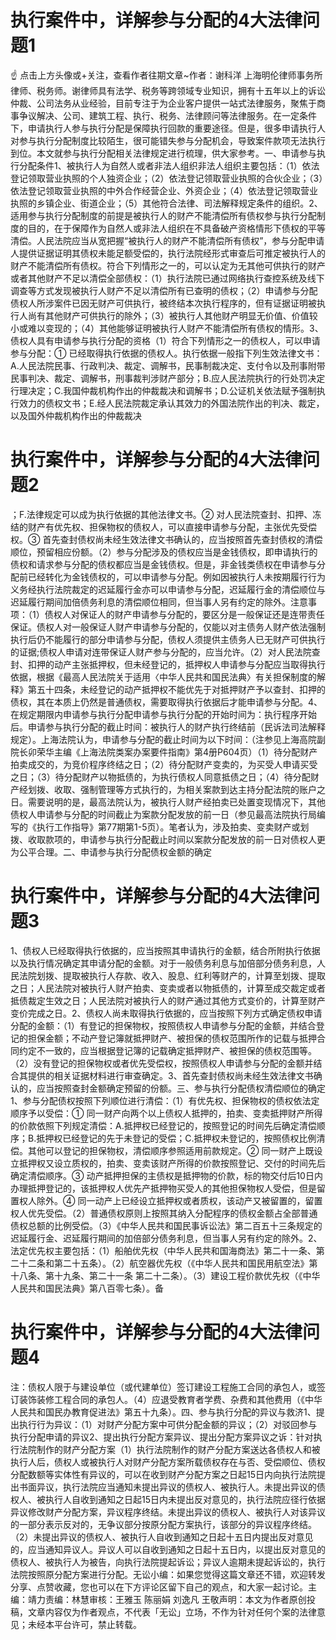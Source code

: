# 执行案件中，详解参与分配的4大法律问题1

☝ 点击上方头像或+关注，查看作者往期文章~作者：谢科洋 上海明伦律师事务所律师、税务师。谢律师具有法学、税务等跨领域专业知识，拥有十五年以上的诉讼仲裁、公司法务从业经验，目前专注于为企业客户提供一站式法律服务，聚焦于商事争议解决、公司、建筑工程、执行、税务、法律顾问等法律服务。在一定条件下，申请执行人参与执行分配是保障执行回款的重要途径。但是，很多申请执行人对参与执行分配制度比较陌生，很可能错失参与分配机会，导致案件款项无法执行到位。本文就参与执行分配相关法律规定进行梳理，供大家参考。一、申请参与执行分配条件1、被执行人为自然人或者非法人组织非法人组织主要包括：（1）依法登记领取营业执照的个人独资企业；（2）依法登记领取营业执照的合伙企业；（3）依法登记领取营业执照的中外合作经营企业、外资企业；（4）依法登记领取营业执照的乡镇企业、街道企业；（5）其他符合法律、司法解释规定条件的组织。2、适用参与执行分配制度的前提是被执行人的财产不能清偿所有债权参与执行分配制度的目的，在于保障作为自然人或非法人组织在不具备破产资格情形下债权的平等清偿。人民法院应当从宽把握“被执行人的财产不能清偿所有债权”，参与分配申请人提供证据证明其债权未能足额受偿的，执行法院经形式审查后可推定被执行人的财产不能清偿所有债权。符合下列情形之一的，可以认定为无其他可供执行的财产或者其他财产不足以清偿全部债权：（1）执行法院已通过网络执行查控系统及线下调查等方式发现被执行人财产不足以清偿所有已查明的债权；（2）申请参与分配债权人所涉案件已因无财产可供执行，被终结本次执行程序的，但有证据证明被执行人尚有其他财产可供执行的除外；（3）被执行人其他财产明显无价值、价值较小或难以变现的；（4）其他能够证明被执行人财产不能清偿所有债权的情形。3、债权人具有申请参与执行分配的资格（1）符合下列情形之一的债权人，可以申请参与分配：① 已经取得执行依据的债权人。执行依据一般指下列生效法律文书：A.人民法院民事、行政判决、裁定、调解书，民事制裁决定、支付令以及刑事附带民事判决、裁定、调解书，刑事裁判涉财产部分；B.应人民法院执行的行处罚决定行理决定；C.我国仲裁机构作出的仲裁裁决和调解书；D.公证机关依法赋予强制执行效力的债权文书；E.经人民法院裁定承认其效力的外国法院作出的判决、裁定，以及国外仲裁机构作出的仲裁裁决

# 执行案件中，详解参与分配的4大法律问题2

；F.法律规定可以成为执行依据的其他法律文书。② 对人民法院查封、扣押、冻结的财产有优先权、担保物权的债权人，可以直接申请参与分配，主张优先受偿权。③ 首先查封债权尚未经生效法律文书确认的，应当按照首先查封债权的清偿顺位，预留相应份额。（2）参与分配涉及的债权应当是金钱债权，即申请执行的债权和请求参与分配的债权都应当是金钱债权。但是，非金钱类债权在申请参与分配前已经转化为金钱债权的，可以申请参与分配。例如因被执行人未按期履行行为义务经执行法院裁定的迟延履行金亦可以申请参与分配，迟延履行金的清偿顺位与迟延履行期间加倍债务利息的清偿顺位相同，但当事人另有约定的除外。注意事项：（1）债权人对保证人的财产申请参与分配的，要区分是一般保证还是连带责任保证。债权人对一般保证人财产申请参与分配的，仅能以对主债务人财产依法强制执行后仍不能履行的部分申请参与分配，债权人须提供主债务人已无财产可供执行的证据;债权人申请对连带保证人财产参与分配的，应当允许。（2）对人民法院查封、扣押的动产主张抵押权，但未经登记的，抵押权人申请参与分配应当取得执行依据，根据《最高人民法院关于适用〈中华人民共和国民法典〉有关担保制度的解释》第五十四条，未经登记的动产抵押权不能优先于对抵押财产予以查封、扣押的债权，其在本质上仍然是普通债权，需要取得执行依据后才能申请参与分配。4、在规定期限内申请参与执行分配申请参与执行分配的开始时间为：执行程序开始后。申请参与执行分配的截止时间：被执行人的财产执行终结前（民诉法司法解释规定）。上海法院认为，申请参与分配的截止时间为以下时间：（注参见上海高院副院长卯荣华主编《上海法院类案办案要件指南》第4册P604页）（1）待分配财产拍卖成交的，为竞价程序终结之日；（2）待分配财产变卖的，为买受人申请买受之日；（3）待分配财产以物抵债的，为执行债权人同意抵债之日；（4）待分配财产经划拨、收取、强制管理等方式执行的，为相关案款到达主持分配法院的账户之日。需要说明的是，最高法院认为，被执行人财产经拍卖已处置变现情况下，其他债权人申请参与分配的时间截止为案款分配发放的前一日（参见最高法院执行局编写的《执行工作指导》第77期第1-5页）。笔者认为，涉及拍卖、变卖财产或划拨、收取款项的，申请参与执行分配截止时间以案款分配发放的前一日对债权人更为公平合理。二、申请参与执行分配债权金额的确定

# 执行案件中，详解参与分配的4大法律问题3

1、债权人已经取得执行依据的，应当按照其申请执行的金额，结合所附执行依据以及执行情况确定其申请分配的金额。对于一般债务利息与加倍部分债务利息，人民法院划拨、提取被执行人存款、收入、股息、红利等财产的，计算至划拨、提取之日；人民法院对被执行人财产拍卖、变卖或者以物抵债的，计算至成交裁定或者抵债裁定生效之日；人民法院对被执行人的财产通过其他方式变价的，计算至财产变价完成之日。2、债权人尚未取得执行依据的，应当按照下列方式确定债权申请分配的金额：（1）有登记的担保物权，按照债权人申请参与分配的金额，并结合登记的担保金额；不动产登记簿就抵押财产、被担保的债权范围所作的记载与抵押合同约定不一致的，应当根据登记簿的记载确定抵押财产、被担保的债权范围等。（2）没有登记的担保物权或者优先受偿权，按照债权人申请参与分配的金额并结合其提供的相关证据材料进行审查确定。3、首先查封债权尚未经生效法律文书确认的，应当按照查封金额确定预留的份额。三、参与执行分配债权清偿顺位的确定1、参与分配债权按照下列顺位进行清偿：（1）有优先权、担保物权的债权依法定顺序予以受偿：① 同一财产向两个以上债权人抵押的，拍卖、变卖抵押财产所得的价款依照下列规定清偿：A.抵押权已经登记的，按照登记的时间先后确定清偿顺序；B.抵押权已经登记的先于未登记的受偿；C.抵押权未登记的，按照债权比例清偿。其他可以登记的担保物权，清偿顺序参照适用前款规定。② 同一财产上既设立抵押权又设立质权的，拍卖、变卖该财产所得的价款按照登记、交付的时间先后确定清偿顺序。③ 动产抵押担保的主债权是抵押物的价款，标的物交付后10日内办理抵押登记的，该抵押权人优先产抵押物买受人的其他担保物权人受偿，但是留置权人除外。④ 同一动产上已经设立抵押权或者质权，该动产又被留置的，留置权人优先受偿。（2）普通债权原则上按照其纳入分配程序的债权金额占全部普通债权总额的比例受偿。（3）《中华人民共和国民事诉讼法》第二百五十三条规定的迟延履行金、迟延履行期间的加倍部分债务利息，但当事人另有约定的除外。2、法定优先权主要包括：（1）船舶优先权（中华人民共和国海商法》第二十一条、第二十二条和第二十五条）。（2）航空器优先权（《中华人民共和国民用航空法》第十八条、第十九条、第二十一条 第二十二条）。（3）建设工程价款优先权（《中华人民共和国民法典》第八百零七条）。备

# 执行案件中，详解参与分配的4大法律问题4

注：债权人限于与建设单位（或代建单位）签订建设工程施工合同的承包人，或签订装饰装修工程合同的承包人。（4）应退受教育者学费、杂费和其他费用（《中华人民共和国民办教育促进法》第五十九条）。四、参与执行分配的异议与救济1、提出执行行为异议：（1）对财产分配方案中可供分配金额的异议；（2）对驳回参与执行分配申请的异议2、提出执行分配方案异议、提出分配方案异议之诉：针对执行法院制作的财产分配方案（1）执行法院制作的财产分配方案送达各债权人和被执行人后，债权人或被执行人对财产分配方案所载债权存在与否、受偿顺位、债权分配数额等实体性有异议的，可以在收到财产分配方案之日起15日内向执行法院提出书面异议，执行法院应当通知未提出异议的债权人、被执行人。未提出异议的债权人、被执行人自收到通知之日起15日内未提出反对意见的，执行法院应径行依据异议修改财产分配方案，异议程序终结。未提出异议的债权人、被执行人对该异议的一部分表示反对的，无争议部分按原分配方案执行，该部分的异议程序终结。（2）未提出异议的债权人、被执行人自收到通知之日起十五日内提出反对意见的，应当通知异议人。异议人可以自收到通知之日起十五日内，以提出反对意见的债权人、被执行人为被告，向执行法院提起诉讼；异议人逾期未提起诉讼的，执行法院按照原分配方案进行分配。无讼小编：如果您觉得这篇文章还不错，欢迎转发分享、点赞收藏，您也可以在下方评论区留下自己的观点，和大家一起讨论。主编：靖力责编：林慧审核：王雅玉 陈丽娟 刘逸凡 王敬声明：本文为作者原创投稿，文章内容仅为作者观点，不代表「无讼」立场，不作为针对任何个案的法律意见；未经本平台许可，禁止转载。

